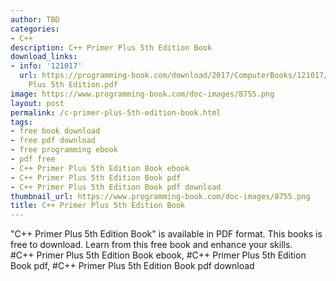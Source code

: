 ```yaml
---
author: TBD
categories:
- C++
description: C++ Primer Plus 5th Edition Book
download_links:
- info: '121017'
  url: https://programming-book.com/download/2017/ComputerBooks/121017/Cpp Primer
    Plus 5th Edition.pdf
image: https://www.programming-book.com/doc-images/8755.png
layout: post
permalink: /c-primer-plus-5th-edition-book.html
tags:
- free book download
- free pdf download
- free programming ebook
- pdf free
- C++ Primer Plus 5th Edition Book ebook
- C++ Primer Plus 5th Edition Book pdf
- C++ Primer Plus 5th Edition Book pdf download
thumbnail_url: https://www.programming-book.com/doc-images/8755.png
title: C++ Primer Plus 5th Edition Book
---
```


 
<div class="item-desc text-justify">
  "C++ Primer Plus 5th Edition Book" is available in PDF format. This books is free to download. Learn from this free book and enhance your skills.
  <br>
  #C++ Primer Plus 5th Edition Book ebook, #C++ Primer Plus 5th Edition Book pdf, #C++ Primer Plus 5th Edition Book pdf download
</div>